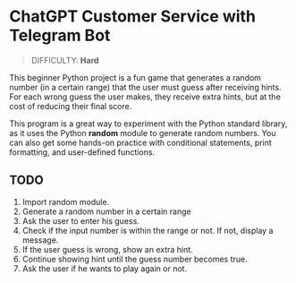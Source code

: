 # ChatGPT Customer Service with Telegram Bot
> DIFFICULTY: **Hard**

This beginner Python project is a fun game that generates a random number (in a certain range) that the user must guess after receiving hints. For each wrong guess the user makes, they receive extra hints, but at the cost of reducing their final score.

This program is a great way to experiment with the Python standard library, as it uses the Python **random** module to generate random numbers. You can also get some hands-on practice with conditional statements, print formatting, and user-defined functions.

## TODO

1. Import random module.
2. Generate a random number in a certain range
3. Ask the user to enter his guess.
4. Check if the input number is within the range or not. If not, display a message.
5. If the user guess is wrong, show an extra hint.
6. Continue showing hint until the guess number becomes true.
7. Ask the user if he wants to play again or not.